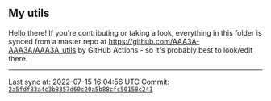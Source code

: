 ## My utils

Hello there! If you're contributing or taking a look, everything in this folder
is synced from a master repo at https://github.com/AAA3A-AAA3A/AAA3A_utils by GitHub Actions -
so it's probably best to look/edit there.

---

Last sync at: 2022-07-15 16:04:56 UTC
Commit: [`2a5fdf83a4c3b8357d60c20a5b88cfc50158c241`](https://github.com/AAA3A-AAA3A/AAA3A_utils/commit/2a5fdf83a4c3b8357d60c20a5b88cfc50158c241)
